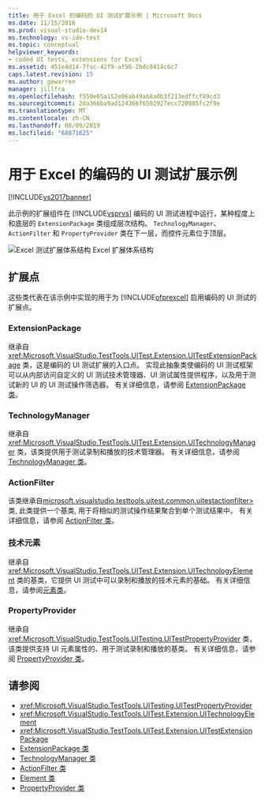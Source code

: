 ```yaml
---
title: 用于 Excel 的编码的 UI 测试扩展示例 | Microsoft Docs
ms.date: 11/15/2016
ms.prod: visual-studio-dev14
ms.technology: vs-ide-test
ms.topic: conceptual
helpviewer_keywords:
- coded UI tests, extensions for Excel
ms.assetid: 451e4d14-7fac-42f9-af56-2bdc8414c6c7
caps.latest.revision: 15
ms.author: gewarren
manager: jillfra
ms.openlocfilehash: f550e65a152e06ab49ab8a0b3f213edffcf89cd3
ms.sourcegitcommit: 2da366ba9ad124366f6502927ecc720985fc2f9e
ms.translationtype: MT
ms.contentlocale: zh-CN
ms.lasthandoff: 08/09/2019
ms.locfileid: "68871625"
---
```

# <a name="sample-coded-ui-test-extension-for-excel"></a>用于 Excel 的编码的 UI 测试扩展示例
[!INCLUDE[vs2017banner](../includes/vs2017banner.md)]

此示例的扩展组件在 [!INCLUDE[vsprvs](../includes/vsprvs-md.md)] 编码的 UI 测试进程中运行，某种程度上和底层的 `ExtensionPackage` 类组成层次结构。 `TechnologyManager`、`ActionFilter` 和 `PropertyProvider` 类在下一层，而控件元素位于顶层。

 ![Excel 测试扩展体系结构](../test/media/excel-extarch.png "Excel_ExtArch") Excel 扩展体系结构

## <a name="extension-points"></a>扩展点
 这些类代表在该示例中实现的用于为 [!INCLUDE[ofprexcel](../includes/ofprexcel-md.md)] 启用编码的 UI 测试的扩展点。

### <a name="extensionpackage"></a>ExtensionPackage
 继承自 <xref:Microsoft.VisualStudio.TestTools.UITest.Extension.UITestExtensionPackage> 类，这是编码的 UI 测试扩展的入口点。 实现此抽象类使编码的 UI 测试框架可以从内部访问自定义的 UI 测试技术管理器、UI 测试属性提供程序，以及用于测试新的 UI 的 UI 测试操作筛选器。 有关详细信息，请参阅 [ExtensionPackage 类](../test/sample-excel-extension-extensionpackage-class.md)。

### <a name="technologymanager"></a>TechnologyManager
 继承自 <xref:Microsoft.VisualStudio.TestTools.UITest.Extension.UITechnologyManager> 类，该类提供用于测试录制和播放的技术管理器。 有关详细信息，请参阅 [TechnologyManager 类](../test/sample-excel-extension-technologymanager-class.md)。

### <a name="actionfilter"></a>ActionFilter
 该类继承自[microsoft.visualstudio.testtools.uitest.common.uitestactionfilter>](/previous-versions/visualstudio/visual-studio-2012/dd985757(v=vs.110))类, 此类提供一个基类, 用于将相似的测试操作结果聚合到单个测试结果中。 有关详细信息，请参阅 [ActionFilter 类](../test/sample-excel-extension-actionfilter-class.md)。

### <a name="technology-elements"></a>技术元素
 继承自 <xref:Microsoft.VisualStudio.TestTools.UITest.Extension.UITechnologyElement> 类的基类，它提供 UI 测试中可以录制和播放的技术元素的基础。 有关详细信息，请参阅[元素类](../test/sample-excel-extension-element-classes.md)。

### <a name="propertyprovider"></a>PropertyProvider
 继承自 <xref:Microsoft.VisualStudio.TestTools.UITesting.UITestPropertyProvider> 类，该类提供支持 UI 元素属性的、用于测试录制和播放的基类。 有关详细信息，请参阅 [PropertyProvider 类](../test/sample-excel-extension-propertyprovider-class.md)。

## <a name="see-also"></a>请参阅

- <xref:Microsoft.VisualStudio.TestTools.UITesting.UITestPropertyProvider>
- <xref:Microsoft.VisualStudio.TestTools.UITest.Extension.UITechnologyElement>
- <xref:Microsoft.VisualStudio.TestTools.UITest.Extension.UITestExtensionPackage>
- [ExtensionPackage 类](../test/sample-excel-extension-extensionpackage-class.md)
- [TechnologyManager 类](../test/sample-excel-extension-technologymanager-class.md)
- [ActionFilter 类](../test/sample-excel-extension-actionfilter-class.md)
- [Element 类](../test/sample-excel-extension-element-classes.md)
- [PropertyProvider 类](../test/sample-excel-extension-propertyprovider-class.md)
